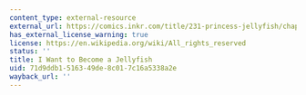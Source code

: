 ```yaml
---
content_type: external-resource
external_url: https://comics.inkr.com/title/231-princess-jellyfish/chapter/7445-chapter-8-i-want-to-be-a-jellyfish?progress=1.08
has_external_license_warning: true
license: https://en.wikipedia.org/wiki/All_rights_reserved
status: ''
title: I Want to Become a Jellyfish
uid: 71d9ddb1-5163-49de-8c01-7c16a5338a2e
wayback_url: ''
---
```

